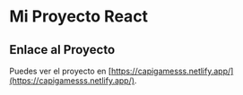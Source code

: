 # Mi Proyecto React

## Enlace al Proyecto

Puedes ver el proyecto en [https://capigamesss.netlify.app/](https://capigamesss.netlify.app/).
